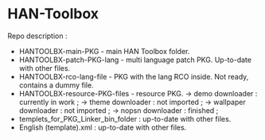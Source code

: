 # HAN-Toolbox

Repo description : 

- HANTOOLBX-main-PKG - main HAN Toolbox folder.
- HANTOOLBX-patch-PKG-lang - multi language patch PKG. Up-to-date with other files.
- HANTOOLBX-rco-lang-file - PKG with the lang RCO inside. Not ready, contains a dummy file.
- HANTOOLBX-resource-PKG-files - resource PKG. 
        -> demo downloader : currently in work ;
        -> theme downloader : not imported ;
        -> wallpaper downloader : not imported ;
        -> nopsn downloader : finished ;
- templets_for_PKG_Linker_bin_folder : up-to-date with other files.
- English (template).xml : up-to-date with other files.
